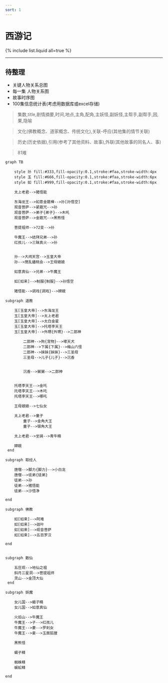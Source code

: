 ```yaml
---
sort: 1
---
```


# 西游记


{% include list.liquid all=true %}

<hr />

## 待整理

* 关键人物关系总图
* 每一集 人物关系图
* 故事时序图
* 100集信息统计表(考虑用数据库或excel存储)
> 集数,title,剧情摘要,时间,地点,主角,配角,主妖怪,副妖怪,主帮手,副帮手,因,果,隐喻

> 文化(佛教概念、道家概念、传统文化),关联-呼应(其他集的情节关联)

> 历史(历史依据),引用(参考了其他资料、故事),外联(其他故事的同名人、事)

> 81难

```mermaid
graph TB

    style 孙 fill:#333,fill-opacity:0.1,stroke:#faa,stroke-width:4px
    style 玉 fill:#666,fill-opacity:0.1,stroke:#faa,stroke-width:6px
    style 如 fill:#999,fill-opacity:0.1,stroke:#faa,stroke-width:6px

    太上老君-->猪悟能

    东海龙王-->如意金箍棒-->孙[孙悟空]
    观音菩萨-->紧箍咒-->孙
    观音菩萨-->弟子{弟子}-->木吒
    观音菩萨-->金箍咒-->黑熊怪

    菩提祖师-->72变-->孙

    牛魔王-->结拜兄弟-->孙
    红孩儿-->三昧真火-->孙


    孙-->大闹天宫-->玉皇大帝
    孙-->搅乱蟠桃会-->王母娘娘

    如意真仙-->兄弟-->牛魔王

    如[如来]-->制服{制服}-->孙悟空

    猪悟能-->调戏{调戏}-->嫦娥

subgraph 道教

    玉[玉皇大帝]-->东海龙王
    玉[玉皇大帝]-->太上老君
    玉[玉皇大帝]-->太白金星
    玉[玉皇大帝]-->托塔李天王
    玉[玉皇大帝]-->外甥{外甥}-->二郎神

        二郎神-->狗{宠物}-->哮天犬
        二郎神-->下属{下属}-->梅山六怪
        二郎神-->妹妹{妹妹}-->三圣母
        三圣母-->儿子{儿子}-->沉香


        沉香-->舅舅-->二郎神
    

    托塔李天王-->金吒
    托塔李天王-->木吒
    托塔李天王-->哪吒

    王母娘娘-->七仙女

    太上老君-->童子
        童子-->金角大王
        童子-->银角大王

    太上老君-->坐骑-->青牛精

    嫦娥
 end

subgraph 取经人

    唐僧-->脚力{脚力}-->小白龙
    唐僧-->徒弟{徒弟}
    徒弟-->孙
    徒弟-->猪悟能
    徒弟-->沙悟净

end

subgraph 佛教

    如[如来]-->阿难
    如[如来]-->迦叶
    如[如来]-->观音菩萨
    如[如来]-->五百罗汉

end


subgraph 散仙

    五庄观-->地仙之祖
    斜月三星洞-->菩提祖师
    灵山-->金顶大仙
 end

subgraph 妖魔

    女儿国-->蝎子精
    女儿国-->如意真仙

    火焰山-->牛魔王
    牛魔王-->子-->红孩儿
    牛魔王-->妻-->罗刹女
    牛魔王-->妾-->玉面狐狸

    黑熊怪

    蝎子精

    蜘蛛精
    蜈蚣精

end
```
